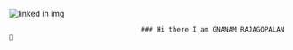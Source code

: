 ![linked in img](https://github.com/gnanamr18/gnanamr18/assets/121059807/b441d46d-017d-4cd4-aeaf-1bae935d65b5)





                                     ### Hi there I am GNANAM RAJAGOPALAN 👋

<!--
**gnanamr18/gnanamr18** is a ✨ _special_ ✨ repository because its `README.md` (this file) appears on your GitHub profile.

Here are some ideas to get you started:

- 🔭 I’m currently working on NODE JS

- 👯 I’m looking to collaborate on WEB DEVELOPERS

- 💬 Ask me about WEB DEVELOPMENT
- 📫 How to reach me: https://www.linkedin.com/in/gnanam-r


-->
